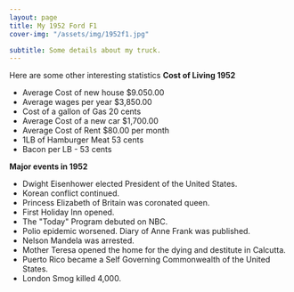 ```yaml
---
layout: page
title: My 1952 Ford F1
cover-img: "/assets/img/1952f1.jpg"

subtitle: Some details about my truck.
---
```

Here are some other interesting statistics 
**Cost of Living 1952**

 - Average Cost of new house $9.050.00
 -  Average wages per year  $3,850.00 
 - Cost of a gallon of Gas 20 cents 
 - Average Cost of a new car $1,700.00 
 - Average Cost of Rent $80.00 per month 
 - 1LB of Hamburger Meat 53 cents 
 - Bacon per LB - 53 cents

**Major events in 1952**

 - Dwight Eisenhower elected President of the United States.
 - Korean conflict continued. 
 - Princess Elizabeth of Britain was coronated queen. 
 - First Holiday Inn opened. 
 - The "Today" Program debuted on NBC.
 - Polio epidemic worsened. Diary of Anne Frank was published.
 - Nelson Mandela was arrested. 
 - Mother Teresa opened the home for the dying and destitute in Calcutta. 
 - Puerto Rico became a Self Governing Commonwealth of the United States. 
 - London Smog killed 4,000.

<!--stackedit_data:
eyJoaXN0b3J5IjpbLTE0Njk1NDE1MzgsLTE4NDc0MzQwNDcsLT
EyMzMxOTI2NTcsMTMyNTQwMzEwNywxNzQ4NzQ2OTkyXX0=
-->
